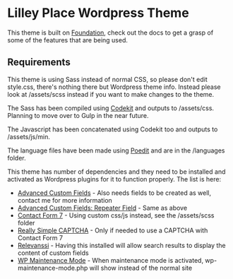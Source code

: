 # Lilley Place Wordpress Theme

This theme is built on [Foundation](http://foundation.zurb.com), check out the docs to get a grasp of some of the features that are being used.

## Requirements

This theme is using Sass instead of normal CSS, so please don't edit style.css, there's nothing there but Wordpress theme info. Instead please look at /assets/scss instead if you want to make changes to the theme.

The Sass has been compiled using [Codekit](https://incident57.com/codekit/) and outputs to /assets/css. Planning to move over to Gulp in the near future.

The Javascript has been concatenated using Codekit too and outputs to /assets/js/min.

The language files have been made using [Poedit](https://poedit.net) and are in the /languages folder.

This theme has number of dependencies and they need to be installed and activated as Wordpress plugins for it to function properly.
The list is here:

* [Advanced Custom Fields](https://wordpress.org/plugins/advanced-custom-fields/) - Also needs fields to be created as well, contact me for more information
* [Advanced Custom Fields: Repeater Field](http://www.advancedcustomfields.com/) - Same as above
* [Contact Form 7](https://wordpress.org/plugins/contact-form-7/) - Using custom css/js instead, see the /assets/scss folder
* [Really Simple CAPTCHA](https://wordpress.org/plugins/really-simple-captcha/) - Only if needed to use a CAPTCHA with Contact Form 7
* [Relevanssi](https://wordpress.org/plugins/relevanssi/) - Having this installed will allow search results to display the content of custom fields
* [WP Maintenance Mode](https://wordpress.org/plugins/wp-maintenance-mode/) - When maintenance mode is activated, wp-maintenance-mode.php will show instead of the normal site